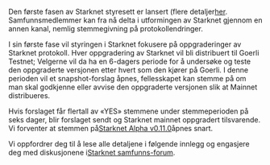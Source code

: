 Den første fasen av Starknet styresett er lansert (flere detaljer[her](https://www.starknet.io/en/posts/governance/starknets-governance-first-phase). Samfunnsmedlemmer kan fra nå delta i utformingen av Starknet gjennom en annen kanal, nemlig stemmegivning på protokollendringer.

I sin første fase vil styringen i Starknet fokusere på oppgraderinger av Starknet protokoll. Hver oppgradering av Starknet vil bli distribuert til Goerli Testnet; Velgerne vil da ha en 6-dagers periode for å undersøke og teste den oppgraderte versjonen etter hvert som den kjører på Goerli. I denne perioden vil et snapshot-forslag åpnes, fellesskapet kan stemme på om man skal godkjenne eller avvise den oppgraderte versjonen slik at Mainnet distribueres.

Hvis forslaget får flertall av «YES» stemmene under stemmeperioden på seks dager, blir forslaget sendt og Starknet mainnet oppgradert tilsvarende. Vi forventer at stemmen på[Starknet Alpha v0.11.0](https://docs.starknet.io/documentation/starknet_versions/upcoming_versions/#what_to_expect)åpnes snart.

Vi oppfordrer deg til å lese alle detaljene i følgende innlegg og engasjere deg med diskusjonene i[Starknet samfunns-forum](https://community.starknet.io/).